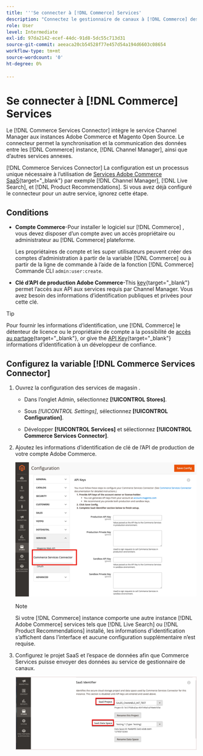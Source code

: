 ```yaml
---
title: '''Se connecter à [!DNL Commerce] Services'
description: "Connectez le gestionnaire de canaux à [!DNL Commerce] des services permettant la synchronisation et la communication des données entre les [!DNL Commerce] , Channel Manager et d’autres services annexes."
role: User
level: Intermediate
exl-id: 97da2142-ecef-44dc-91d8-5dc55c713d31
source-git-commit: aeeaca20cb54528f77e457d54a194d6603c08654
workflow-type: tm+mt
source-wordcount: '0'
ht-degree: 0%

---
```



# Se connecter à [!DNL Commerce] Services

Le [!DNL Commerce Services Connector] intègre le service Channel Manager aux instances Adobe Commerce et Magento Open Source. Le connecteur permet la synchronisation et la communication des données entre les [!DNL Commerce] instance, [!DNL Channel Manager], ainsi que d’autres services annexes.

[!DNL Commerce Services Connector] La configuration est un processus unique nécessaire à l’utilisation de [Services Adobe Commerce SaaS](https://experienceleague.adobe.com/docs/commerce-merchant-services/user-guides/home.html){target="_blank"} par exemple [!DNL Channel Manager], [!DNL Live Search], et [!DNL Product Recommendations]. Si vous avez déjà configuré le connecteur pour un autre service, ignorez cette étape.

## Conditions

- **Compte Commerce**-Pour installer le logiciel sur [!DNL Commerce] , vous devez disposer d’un compte avec un accès propriétaire ou administrateur au [!DNL Commerce] plateforme.

   Les propriétaires de compte et les super utilisateurs peuvent créer des comptes d’administration à partir de la variable [!DNL Commerce] ou à partir de la ligne de commande à l’aide de la fonction [!DNL Commerce] Commande CLI `admin:user:create`.

- **Clé d’API de production Adobe Commerce**-This [key](https://docs.magento.com/user-guide/system/saas.html#apikey){target="_blank"} permet l’accès aux API aux services requis par Channel Manager. Vous avez besoin des informations d’identification publiques et privées pour cette clé.

>[!TIP]
>
>Pour fournir les informations d’identification, une [!DNL Commerce] le détenteur de licence ou le propriétaire de compte a la possibilité de [accès au partage](https://docs.magento.com/user-guide/magento/magento-account-share.html){target="_blank"}, or give the [API Key](https://docs.magento.com/user-guide/system/saas.html#apikey){target="_blank"} informations d’identification à un développeur de confiance.

## Configurez la variable [!DNL Commerce Services Connector]

1. Ouvrez la configuration des services de magasin .

   - Dans l’onglet Admin, sélectionnez **[!UICONTROL Stores]**.

   - Sous *[!UICONTROL Settings]*, sélectionnez **[!UICONTROL Configuration]**.

   - Développer **[!UICONTROL Services]** et sélectionnez **[!UICONTROL Commerce Services Connector]**.

1. Ajoutez les informations d’identification de clé de l’API de production de votre compte Adobe Commerce.

   ![[!DNL Commerce Services Connector] dans le [!DNL Admin] view](assets/commerce-services-connector-admin-service-view.png)


   >[!NOTE]
   >
   > Si votre [!DNL Commerce] instance comporte une autre instance [!DNL Adobe Commerce] services tels que [!DNL Live Search] ou [!DNL Product Recommendations] installé, les informations d’identification s’affichent dans l’interface et aucune configuration supplémentaire n’est requise.

1. Configurez le projet SaaS et l’espace de données afin que Commerce Services puisse envoyer des données au service de gestionnaire de canaux.

   ![[!DNL Commerce Services Connector] Configuration de l’identifiant SaaS dans la variable [!DNL Admin] view](assets/commerce-services-connector-saas-config.png)

